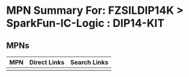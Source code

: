 



# MPN Summary For: FZSILDIP14K > SparkFun-IC-Logic : DIP14-KIT

## MPNs
  

|MPN|Direct Links|Search Links|
| :--- | :--- | :--- |
||||
